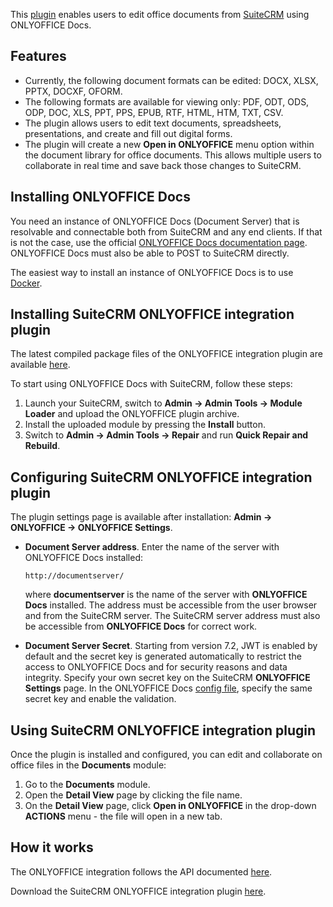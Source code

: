 This [plugin](https://github.com/ONLYOFFICE/onlyoffice-suitecrm) enables users to edit office documents from [SuiteCRM](https://suitecrm.com/) using ONLYOFFICE Docs.

## Features

* Currently, the following document formats can be edited: DOCX, XLSX, PPTX, DOCXF, OFORM.
* The following formats are available for viewing only: PDF, ODT, ODS, ODP, DOC, XLS, PPT, PPS, EPUB, RTF, HTML, HTM, TXT, CSV.
* The plugin allows users to edit text documents, spreadsheets, presentations, and create and fill out digital forms.
* The plugin will create a new **Open in ONLYOFFICE** menu option within the document library for office documents. This allows multiple users to collaborate in real time and save back those changes to SuiteCRM.

## Installing ONLYOFFICE Docs

You need an instance of ONLYOFFICE Docs (Document Server) that is resolvable and connectable both from SuiteCRM and any end clients. If that is not the case, use the official [ONLYOFFICE Docs documentation page](https://helpcenter.onlyoffice.com/server/linux/document/linux-installation.aspx). ONLYOFFICE Docs must also be able to POST to SuiteCRM directly.

The easiest way to install an instance of ONLYOFFICE Docs is to use [Docker](https://github.com/onlyoffice/Docker-DocumentServer).

## Installing SuiteCRM ONLYOFFICE integration plugin

The latest compiled package files of the ONLYOFFICE integration plugin are available [here](https://github.com/ONLYOFFICE/onlyoffice-suitecrm/releases).

To start using ONLYOFFICE Docs with SuiteCRM, follow these steps:

1. Launch your SuiteCRM, switch to **Admin -> Admin Tools -> Module Loader** and upload the ONLYOFFICE plugin archive.
2. Install the uploaded module by pressing the **Install** button.
3. Switch to **Admin -> Admin Tools -> Repair** and run **Quick Repair and Rebuild**.

## Configuring SuiteCRM ONLYOFFICE integration plugin

The plugin settings page is available after installation: **Admin -> ONLYOFFICE -> ONLYOFFICE Settings**.

* **Document Server address**. Enter the name of the server with ONLYOFFICE Docs installed:

  ```
  http://documentserver/
  ```

  where **documentserver** is the name of the server with **ONLYOFFICE Docs** installed. The address must be accessible from the user browser and from the SuiteCRM server. The SuiteCRM server address must also be accessible from **ONLYOFFICE Docs** for correct work.

* **Document Server Secret**. Starting from version 7.2, JWT is enabled by default and the secret key is generated automatically to restrict the access to ONLYOFFICE Docs and for security reasons and data integrity. Specify your own secret key on the SuiteCRM **ONLYOFFICE Settings** page. In the ONLYOFFICE Docs [config file](../../../Additional%20API/Signature/index.md), specify the same secret key and enable the validation.

## Using SuiteCRM ONLYOFFICE integration plugin

Once the plugin is installed and configured, you can edit and collaborate on office files in the **Documents** module:

1. Go to the **Documents** module.
2. Open the **Detail View** page by clicking the file name.
3. On the **Detail View** page, click **Open in ONLYOFFICE** in the drop-down **ACTIONS** menu - the file will open in a new tab.

## How it works

The ONLYOFFICE integration follows the API documented [here](../../Basic%20concepts/index.md).

Download the SuiteCRM ONLYOFFICE integration plugin [here](https://github.com/ONLYOFFICE/onlyoffice-suitecrm).
